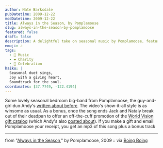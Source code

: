 ```yaml
---
author: Nate Barksdale
pubDatetime: 2009-12-22
modDatetime: 2009-12-22
title: Always in the Season, by Pomplamoose
slug: always-in-the-season-by-pomplamoose
featured: false
draft: false
description: A delightful take on seasonal music by Pomplamoose, featuring a dual promotion for a charitable cause.
emoji: 🎶
tags:
  - 🎵 Music
  - ❤️ Charity
  - 🎉 Celebration
haiku: |
  Seasonal duet sings,  
  Joy with a giving heart,  
  Soundtrack for the soul.
coordinates: [37.7749, -122.4194]
---
```


Some lovely seasonal bedroom big-band from Pomplamoose, the guy-and-girl duo Andy's [written about before](http://www.culture-making.com/post/beyond_beyonce). The video's show-it-all style is as winsome as usual. As a bonus, once the song ends Jack and Nataly break out of their deadpan to offer an off-the-cuff promotion of the [World Vision gift catalog](http://web.archive.org/web/20130918132943/http://donate.worldvision.org/OA_HTML/xxwv2ibeCCtpSctDspRte.jsp?section=10375) (which Andy's also [posted about](http://www.culture-making.com/post/goat_75)). If you make a gift and email Pomplamoose your receipt, you get an mp3 of this song plus a bonus track

---

from "[Always in the Season](http://www.youtube.com/user/PomplamooseMusic#p/u/0/Il-OFaFzHQM)," by Pomplamoose, 2009 :: via [Boing Boing](https://www.google.com/search?q=%22Boing%20Boing%22%20boingboing.net)
